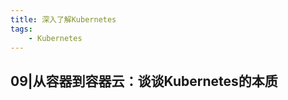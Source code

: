 ```yaml
---
title: 深入了解Kubernetes
tags:
    - Kubernetes
---
```


<!-- more -->

## 09|从容器到容器云：谈谈Kubernetes的本质

